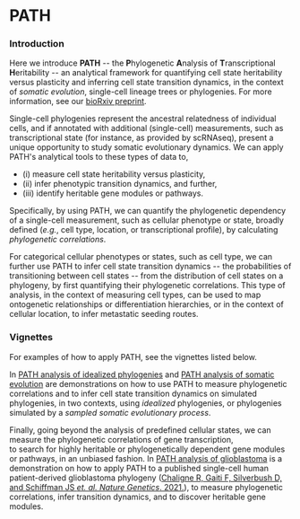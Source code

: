 # PATH

### Introduction
Here we introduce **PATH** -- the **P**hylogenetic **A**nalysis of **T**ranscriptional 
**H**eritability -- an analytical framework for quantifying cell state heritability
versus plasticity and inferring cell state transition dynamics, in the context of
*somatic evolution*, single-cell lineage trees or phylogenies. For more information,
see our [bioRxiv preprint]().

Single-cell phylogenies represent the ancestral
relatedness of individual cells, and if annotated with additional (single-cell) 
measurements, such as transcriptional state (for instance, as provided by 
scRNAseq), present a unique opportunity to study somatic evolutionary dynamics. 
We can apply PATH's analytical tools to these types of data to, 
* (i) measure cell state heritability versus plasticity, 
* (ii) infer phenotypic transition dynamics, and further, 
* (iii) identify heritable gene modules or pathways.  

Specifically, by using PATH, we can quantify the phylogenetic dependency of a 
single-cell measurement, such as cellular phenotype or state, 
broadly defined  (*e.g.*, cell type, location, or transcriptional profile), by
calculating *phylogenetic correlations*. 

For categorical cellular phenotypes or states, such as cell type, 
we can further use PATH to infer cell state transition dynamics -- 
the probabilities of transitioning between cell states -- 
from the distribution of cell states on a phylogeny,
by first quantifying their phylogenetic correlations. This type of analysis,
in the context of measuring cell types,
can be used to map ontogenetic relationships or differentiation hierarchies, or
in the context of cellular location, to infer metastatic seeding routes. 

### Vignettes
For examples of how to apply PATH, see the vignettes listed below.

In 
[PATH analysis of idealized phylogenies](https://htmlpreview.github.io/?https://github.com/landau-lab/PATH/blob/main/vignettes/Idealized_phylogenies.html)
and 
[PATH analysis of somatic evolution](https://htmlpreview.github.io/?https://github.com/landau-lab/PATH/blob/main/vignettes/Somatic_evolution.html) 
are
demonstrations on how to use PATH to measure phylogenetic correlations
and to infer cell state transition dynamics on simulated phylogenies,
in two contexts, using *idealized* phylogenies, or phylogenies simulated
by a *sampled somatic evolutionary process*. 

Finally, going beyond the analysis of predefined cellular states, 
we can measure the phylogenetic correlations of
gene transcription,  
to search for highly heritable or phylogenetically dependent
gene modules or pathways, in an unbiased fashion.
In [PATH analysis of glioblastoma]() is a demonstration
on how to apply PATH to a published single-cell human patient-derived
glioblastoma phylogeny 
([Chaligne R, Gaiti F, Silverbush D, and Schiffman JS *et. al. Nature Genetics*. 2021.](https://doi.org/10.1038/s41588-021-00927-7)), 
to measure phylogenetic correlations, infer
transition dynamics, and to discover heritable gene modules.

